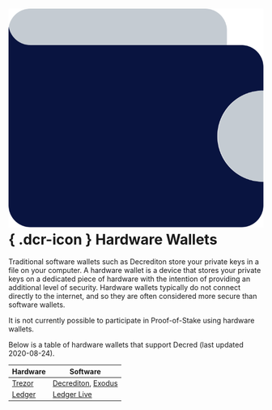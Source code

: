 # ![](../img/dcr-icons/Wallet.svg){ .dcr-icon } Hardware Wallets

Traditional software wallets such as Decrediton store your private keys in a
file on your computer.
A hardware wallet is a device that stores your private keys on a dedicated piece
of hardware with the intention of providing an additional level of security.
Hardware wallets typically do not connect directly to the internet, and so they
are often considered more secure than software wallets.

It is not currently possible to participate in Proof-of-Stake using hardware
wallets.

Below is a table of hardware wallets that support Decred (last updated 2020-08-24).

| Hardware                           | Software                                |
| -----------------------------------|-----------------------------------------|
| [Trezor](https://trezor.io/)       | [Decrediton](https://decred.org/wallets/), [Exodus](https://www.exodus.io/) |
| [Ledger](https://www.ledger.com/)  | [Ledger Live](https://www.ledger.com/ledger-live/download/) |
